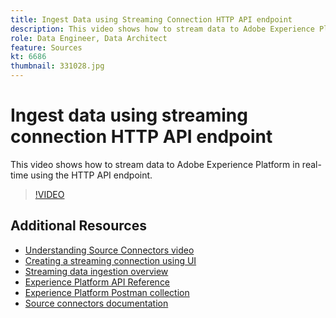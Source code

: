 ```yaml
---
title: Ingest Data using Streaming Connection HTTP API endpoint
description: This video shows how to stream data to Adobe Experience Platform in real-time using the HTTP API endpoint.
role: Data Engineer, Data Architect
feature: Sources
kt: 6686
thumbnail: 331028.jpg
---
```


# Ingest data using streaming connection HTTP API endpoint

This video shows how to stream data to Adobe Experience Platform in real-time using the HTTP API endpoint.

>[!VIDEO](https://video.tv.adobe.com/v/331028?quality=12&learn=on)

## Additional Resources

* [Understanding Source Connectors video](overview.md)
* [Creating a streaming connection using UI](https://experienceleague.adobe.com/docs/experience-platform/ingestion/tutorials/create-streaming-connection-ui.html?lang=en#tutorials)
* [Streaming data ingestion overview](https://experienceleague.adobe.com/docs/platform-learn/tutorials/data-ingestion/understanding-streaming-ingestion.html?lang=en#data-ingestion)
* [Experience Platform API Reference](https://www.adobe.io/apis/experienceplatform/home/api-reference.html#!acpdr/swagger-specs/flow-service.yaml)
* [Experience Platform Postman collection](https://github.com/adobe/experience-platform-postman-samples/tree/master/apis/experience-platform)
* [Source connectors documentation](https://experienceleague.adobe.com/docs/experience-platform/sources/home.html)
